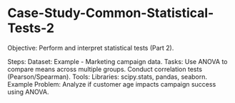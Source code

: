 # Case-Study-Common-Statistical-Tests-2
Objective:
Perform and interpret statistical tests (Part 2).

Steps:
Dataset: Example - Marketing campaign data.
Tasks:
Use ANOVA to compare means across multiple groups.
Conduct correlation tests (Pearson/Spearman).
Tools:
Libraries: scipy.stats, pandas, seaborn.
Example Problem:
Analyze if customer age impacts campaign success using ANOVA.
